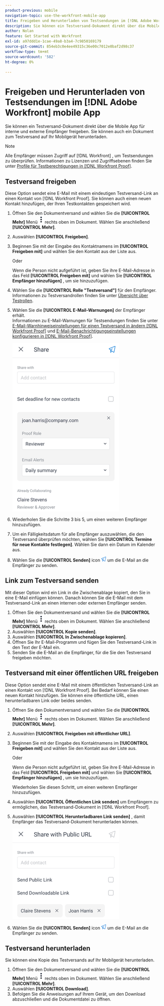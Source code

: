 ```yaml
---
product-previous: mobile
navigation-topic: use-the-workfront-mobile-app
title: Freigeben und Herunterladen von Testsendungen im [!DNL Adobe Workfront] mobile App
description: Sie können ein Testversand-Dokument direkt über die Mobile App für interne und externe Empfänger freigeben. Sie können auch ein Dokument zum Testversand auf Ihr Mobilgerät herunterladen.
author: Nolan
feature: Get Started with Workfront
exl-id: a97ddd1e-1cae-49a8-b3a4-7c9850169179
source-git-commit: 854eb3c0e4ee49315c36e00c7012e0baf2d98c37
workflow-type: tm+mt
source-wordcount: '582'
ht-degree: 0%

---
```


# Freigeben und Herunterladen von Testsendungen im [!DNL Adobe Workfront] mobile App

Sie können ein Testversand-Dokument direkt über die Mobile App für interne und externe Empfänger freigeben. Sie können auch ein Dokument zum Testversand auf Ihr Mobilgerät herunterladen.

>[!NOTE]
>
>Alle Empfänger müssen Zugriff auf [!DNL Workfront] , um Testsendungen zu überprüfen. Informationen zu Lizenzen und Zugriffsebenen finden Sie unter [Profile für Testberechtigungen in [!DNL Workfront Proof]](../../../workfront-proof/wp-acct-admin/account-settings/proof-perm-profiles-in-wp.md).

## Testversand freigeben

Diese Option sendet eine E-Mail mit einem eindeutigen Testversand-Link an einen Kontakt von [!DNL Workfront Proof]. Sie können auch einen neuen Kontakt hinzufügen, der Ihren Testkontakten gespeichert wird.

1. Öffnen Sie den Dokumentversand und wählen Sie die **[!UICONTROL Mehr]** Menü ![Mehr Menü](assets/mobile-verticalmoremenu-20x33.png) rechts oben im Dokument. Wählen Sie anschließend **[!UICONTROL Mehr]**.
1. Auswählen **[!UICONTROL Freigeben]**.
1. Beginnen Sie mit der Eingabe des Kontaktnamens im **[!UICONTROL Freigeben mit]** und wählen Sie den Kontakt aus der Liste aus.

   Oder

   Wenn die Person nicht aufgeführt ist, geben Sie ihre E-Mail-Adresse in das Feld **[!UICONTROL Freigeben mit]** und wählen Sie **[!UICONTROL Empfänger hinzufügen]** , um sie hinzuzufügen.

1. Wählen Sie die **[!UICONTROL Rolle &quot;Testversand&quot;]** für den Empfänger.\
   Informationen zu Testversandrollen finden Sie unter [Übersicht über Testrollen](../../../review-and-approve-work/proofing/proofing-overview/proof-roles.md).
1. Wählen Sie die **[!UICONTROL E-Mail-Warnungen]** der Empfänger erhält.\
   Informationen zu E-Mail-Warnungen für Testsendungen finden Sie unter [E-Mail-Warnhinweiseinstellungen für einen Testversand in ändern [!DNL Workfront Proof]](../../../workfront-proof/wp-emailsntfctns/email-alerts/change-email-alert-settings-wp.md) und [E-Mail-Benachrichtigungseinstellungen konfigurieren in [!DNL Workfront Proof]](../../../workfront-proof/wp-emailsntfctns/email-alerts/config-email-notification-settings-wp.md).

   ![Freigabebildschirm](assets/mobile-shareproof-350x551.png)

1. Wiederholen Sie die Schritte 3 bis 5, um einen weiteren Empfänger hinzuzufügen.
1. Um ein Fälligkeitsdatum für alle Empfänger auszuwählen, die den Testversand überprüfen möchten, wählen Sie **[!UICONTROL Termine für neue Kontakte festlegen]**. Wählen Sie dann ein Datum im Kalender aus.
1. Wählen Sie die **[!UICONTROL Senden]** icon ![Symbol Senden](assets/mobile-send-icon-25x26.png) um die E-Mail an die Empfänger zu senden.

## Link zum Testversand senden

Mit dieser Option wird ein Link in die Zwischenablage kopiert, den Sie in eine E-Mail einfügen können. Danach können Sie die E-Mail mit dem Testversand-Link an einen internen oder externen Empfänger senden.

1. Öffnen Sie den Dokumentversand und wählen Sie die **[!UICONTROL Mehr]** Menü ![Mehr Menü](assets/mobile-verticalmoremenu-20x33.png) rechts oben im Dokument. Wählen Sie anschließend **[!UICONTROL Mehr]**.
1. Auswählen **[!UICONTROL Kopie senden]**.
1. Auswählen **[!UICONTROL In Zwischenablage kopieren]**.
1. Öffnen Sie Ihr E-Mail-Programm und fügen Sie den Testversand-Link in den Text der E-Mail ein.
1. Senden Sie die E-Mail an die Empfänger, für die Sie den Testversand freigeben möchten.

## Testversand mit einer öffentlichen URL freigeben

Diese Option sendet eine E-Mail mit einem öffentlichen Testversand-Link an einen Kontakt von [!DNL Workfront Proof]. Bei Bedarf können Sie einen neuen Kontakt hinzufügen. Sie können eine öffentliche URL, einen herunterladbaren Link oder beides senden.

1. Öffnen Sie den Dokumentversand und wählen Sie die **[!UICONTROL Mehr]** Menü ![Mehr Menü](assets/mobile-verticalmoremenu-20x33.png) rechts oben im Dokument. Wählen Sie anschließend **[!UICONTROL Mehr]**.
1. Auswählen **[!UICONTROL Freigeben mit öffentlicher URL]**.
1. Beginnen Sie mit der Eingabe des Kontaktnamens im **[!UICONTROL Freigeben mit]** und wählen Sie den Kontakt aus der Liste aus.

   Oder

   Wenn die Person nicht aufgeführt ist, geben Sie ihre E-Mail-Adresse in das Feld **[!UICONTROL Freigeben mit]** und wählen Sie **[!UICONTROL Empfänger hinzufügen]** , um sie hinzuzufügen.

   Wiederholen Sie diesen Schritt, um einen weiteren Empfänger hinzuzufügen.

1. Auswählen **[!UICONTROL Öffentlichen Link senden]** um Empfängern zu ermöglichen, das Testversand-Dokument in [!DNL Workfront Proof].
1. Auswählen **[!UICONTROL Herunterladbaren Link senden]** , damit Empfänger das Testversand-Dokument herunterladen können.

   ![[!UICONTROL Bildschirm &quot;Öffentliche URL freigeben&quot;]](assets/mobile-sharepublicurl-proof-350x296.png)

1. Wählen Sie die **[!UICONTROL Senden]** icon ![Symbol Senden](assets/mobile-send-icon-25x26.png) um die E-Mail an die Empfänger zu senden.

## Testversand herunterladen

Sie können eine Kopie des Testversands auf Ihr Mobilgerät herunterladen.

1. Öffnen Sie den Dokumentversand und wählen Sie die **[!UICONTROL Mehr]** Menü ![Mehr Menü](assets/mobile-verticalmoremenu-20x33.png) rechts oben im Dokument. Wählen Sie anschließend **[!UICONTROL Mehr]**.
1. Auswählen **[!UICONTROL Download]**.
1. Befolgen Sie die Anweisungen auf Ihrem Gerät, um den Download abzuschließen und die Dokumentdatei zu öffnen.
